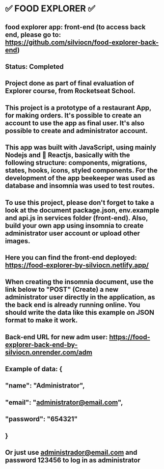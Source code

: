 # ✅ FOOD EXPLORER ✅
## food explorer app: front-end (to access back end, please go to: https://github.com/silviocn/food-explorer-back-end)
## Status: Completed

## Project done as part of final evaluation of Explorer course, from Rocketseat School.
## This project is a prototype of a restaurant App, for making orders. It's possible to create an account to use the app as final user. It's also possible to create and administrator account.
## This app was built with JavaScript, using mainly Nodejs and 🔗 Reactjs, basically with the following structure: components, migrations, states, hooks, icons, styled components. For the development of the app beekeeper was used as database and insomnia was used to test routes.
## To use this project, please don't forget to take a look at the document package.json, env.example and api.js in services folder (front-end). Also, build your own app using insomnia to create administrator user account or upload other images.

## Here you can find the front-end deployed: https://food-explorer-by-silviocn.netlify.app/

## When creating the insomnia document, use the link below to "POST" (Create) a new administrator user directly in the application, as the back end is already running online. You should write the data like this example on JSON format to make it work.
## Back-end URL for new adm user: https://food-explorer-back-end-by-silviocn.onrender.com/adm
## Example of data: {
##	"name": "Administrator",
## 	"email": "administrator@email.com",
##	"password": "654321"
## }

## Or just use administrador@email.com and password 123456 to log in as administrator